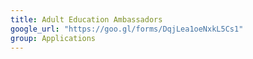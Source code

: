 ```yaml
---
title: Adult Education Ambassadors
google_url: "https://goo.gl/forms/DqjLea1oeNxkL5Cs1"
group: Applications
---
```


